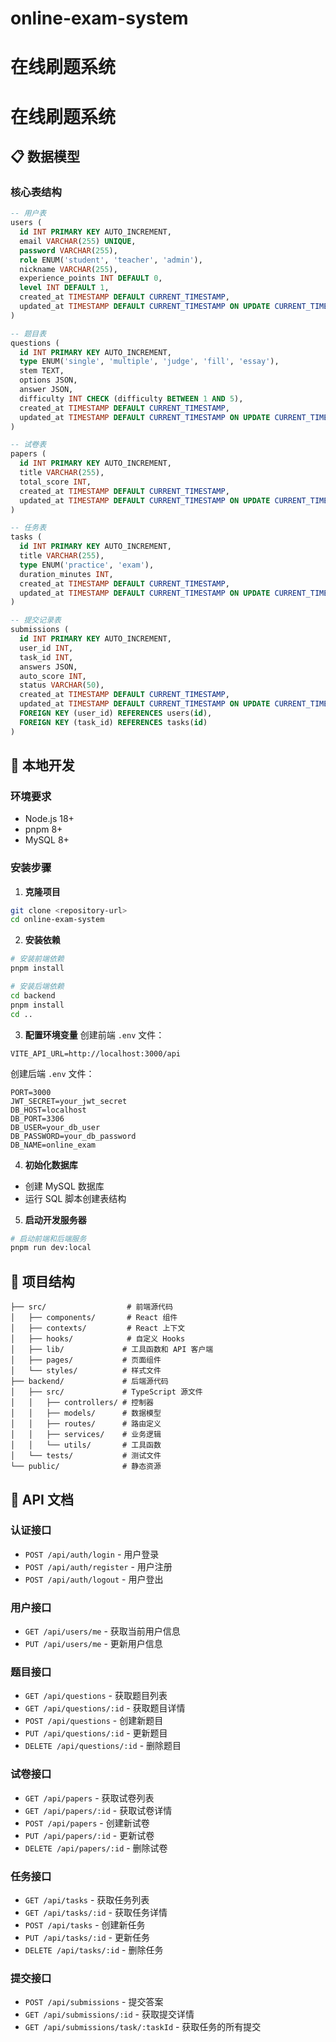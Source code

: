 
# online-exam-system
在线刷题系统
=======
# 在线刷题系统

## 📋 数据模型

### 核心表结构

```sql
-- 用户表
users (
  id INT PRIMARY KEY AUTO_INCREMENT,
  email VARCHAR(255) UNIQUE,
  password VARCHAR(255),
  role ENUM('student', 'teacher', 'admin'),
  nickname VARCHAR(255),
  experience_points INT DEFAULT 0,
  level INT DEFAULT 1,
  created_at TIMESTAMP DEFAULT CURRENT_TIMESTAMP,
  updated_at TIMESTAMP DEFAULT CURRENT_TIMESTAMP ON UPDATE CURRENT_TIMESTAMP
)

-- 题目表
questions (
  id INT PRIMARY KEY AUTO_INCREMENT,
  type ENUM('single', 'multiple', 'judge', 'fill', 'essay'),
  stem TEXT,
  options JSON,
  answer JSON,
  difficulty INT CHECK (difficulty BETWEEN 1 AND 5),
  created_at TIMESTAMP DEFAULT CURRENT_TIMESTAMP,
  updated_at TIMESTAMP DEFAULT CURRENT_TIMESTAMP ON UPDATE CURRENT_TIMESTAMP
)

-- 试卷表
papers (
  id INT PRIMARY KEY AUTO_INCREMENT,
  title VARCHAR(255),
  total_score INT,
  created_at TIMESTAMP DEFAULT CURRENT_TIMESTAMP,
  updated_at TIMESTAMP DEFAULT CURRENT_TIMESTAMP ON UPDATE CURRENT_TIMESTAMP
)

-- 任务表
tasks (
  id INT PRIMARY KEY AUTO_INCREMENT,
  title VARCHAR(255),
  type ENUM('practice', 'exam'),
  duration_minutes INT,
  created_at TIMESTAMP DEFAULT CURRENT_TIMESTAMP,
  updated_at TIMESTAMP DEFAULT CURRENT_TIMESTAMP ON UPDATE CURRENT_TIMESTAMP
)

-- 提交记录表
submissions (
  id INT PRIMARY KEY AUTO_INCREMENT,
  user_id INT,
  task_id INT,
  answers JSON,
  auto_score INT,
  status VARCHAR(50),
  created_at TIMESTAMP DEFAULT CURRENT_TIMESTAMP,
  updated_at TIMESTAMP DEFAULT CURRENT_TIMESTAMP ON UPDATE CURRENT_TIMESTAMP,
  FOREIGN KEY (user_id) REFERENCES users(id),
  FOREIGN KEY (task_id) REFERENCES tasks(id)
)
```

## 🔧 本地开发

### 环境要求
- Node.js 18+
- pnpm 8+
- MySQL 8+

### 安装步骤

1. **克隆项目**
```bash
git clone <repository-url>
cd online-exam-system
```

2. **安装依赖**
```bash
# 安装前端依赖
pnpm install

# 安装后端依赖
cd backend
pnpm install
cd ..
```

3. **配置环境变量**
创建前端 `.env` 文件：
```env
VITE_API_URL=http://localhost:3000/api
```

创建后端 `.env` 文件：
```env
PORT=3000
JWT_SECRET=your_jwt_secret
DB_HOST=localhost
DB_PORT=3306
DB_USER=your_db_user
DB_PASSWORD=your_db_password
DB_NAME=online_exam
```

4. **初始化数据库**
- 创建 MySQL 数据库
- 运行 SQL 脚本创建表结构

5. **启动开发服务器**
```bash
# 启动前端和后端服务
pnpm run dev:local
```

## 🚀 项目结构

```
├── src/                  # 前端源代码
│   ├── components/       # React 组件
│   ├── contexts/         # React 上下文
│   ├── hooks/            # 自定义 Hooks
│   ├── lib/             # 工具函数和 API 客户端
│   ├── pages/           # 页面组件
│   └── styles/          # 样式文件
├── backend/             # 后端源代码
│   ├── src/             # TypeScript 源文件
│   │   ├── controllers/ # 控制器
│   │   ├── models/      # 数据模型
│   │   ├── routes/      # 路由定义
│   │   ├── services/    # 业务逻辑
│   │   └── utils/       # 工具函数
│   └── tests/           # 测试文件
└── public/              # 静态资源
```

## 📝 API 文档

### 认证接口
- `POST /api/auth/login` - 用户登录
- `POST /api/auth/register` - 用户注册
- `POST /api/auth/logout` - 用户登出

### 用户接口
- `GET /api/users/me` - 获取当前用户信息
- `PUT /api/users/me` - 更新用户信息

### 题目接口
- `GET /api/questions` - 获取题目列表
- `GET /api/questions/:id` - 获取题目详情
- `POST /api/questions` - 创建新题目
- `PUT /api/questions/:id` - 更新题目
- `DELETE /api/questions/:id` - 删除题目

### 试卷接口
- `GET /api/papers` - 获取试卷列表
- `GET /api/papers/:id` - 获取试卷详情
- `POST /api/papers` - 创建新试卷
- `PUT /api/papers/:id` - 更新试卷
- `DELETE /api/papers/:id` - 删除试卷

### 任务接口
- `GET /api/tasks` - 获取任务列表
- `GET /api/tasks/:id` - 获取任务详情
- `POST /api/tasks` - 创建新任务
- `PUT /api/tasks/:id` - 更新任务
- `DELETE /api/tasks/:id` - 删除任务

### 提交接口
- `POST /api/submissions` - 提交答案
- `GET /api/submissions/:id` - 获取提交详情
- `GET /api/submissions/task/:taskId` - 获取任务的所有提交

